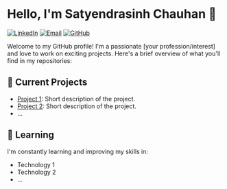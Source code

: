 # Hello, I'm Satyendrasinh Chauhan 👋

[![LinkedIn](https://img.shields.io/badge/LinkedIn-Connect-blue?style=flat-square&logo=linkedin)](https://www.linkedin.com/in/satyendrasinh-chauhan-1b3ab4193)
[![Email](https://img.shields.io/badge/Email-Connect-red?style=flat-square&logo=gmail)](mailto:satyendra.code.pro@gmail.com)
[![GitHub](https://img.shields.io/badge/GitHub-Follow-blue?style=flat-square&logo=github)](https://github.com/SatyendraCODE)

Welcome to my GitHub profile! I'm a passionate [your profession/interest] and love to work on exciting projects. Here's a brief overview of what you'll find in my repositories:

## 🔭 Current Projects

- [Project 1](https://github.com/yourusername/project1): Short description of the project.
- [Project 2](https://github.com/yourusername/project2): Short description of the project.
- ...

## 🌱 Learning

I'm constantly learning and improving my skills in:

- Technology 1
- Technology 2
- ...


<!--
**SatyendraCODE/SatyendraCODE** is a ✨ _special_ ✨ repository because its `README.md` (this file) appears on your GitHub profile.

Here are some ideas to get you started:

- 🔭 I’m currently working on ...
- 🌱 I’m currently learning ...
- 👯 I’m looking to collaborate on ...
- 🤔 I’m looking for help with ...
- 💬 Ask me about ...
- 📫 How to reach me: ...
- 😄 Pronouns: ...
- ⚡ Fun fact: ...
-->
